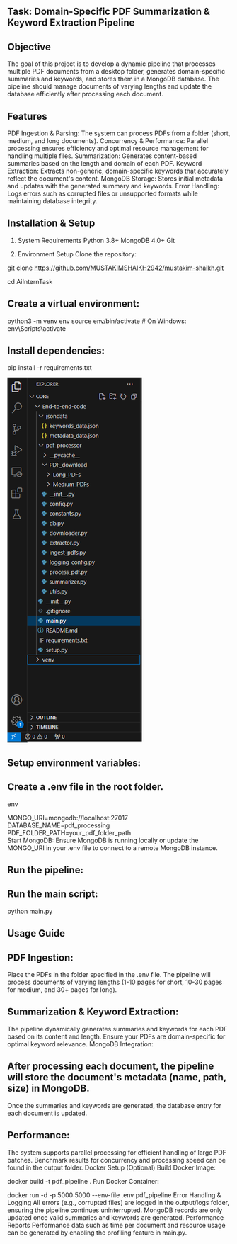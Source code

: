 
## Task: Domain-Specific PDF Summarization & Keyword Extraction Pipeline

## Objective
The goal of this project is to develop a dynamic pipeline that processes multiple PDF documents from a desktop folder, generates domain-specific summaries and keywords, and stores them in a MongoDB database. The pipeline should manage documents of varying lengths and update the database efficiently after processing each document.

## Features
PDF Ingestion & Parsing: The system can process PDFs from a folder (short, medium, and long documents).
Concurrency & Performance: Parallel processing ensures efficiency and optimal resource management for handling multiple files.
Summarization: Generates content-based summaries based on the length and domain of each PDF.
Keyword Extraction: Extracts non-generic, domain-specific keywords that accurately reflect the document's content.
MongoDB Storage: Stores initial metadata and updates with the generated summary and keywords.
Error Handling: Logs errors such as corrupted files or unsupported formats while maintaining database integrity.
## Installation & Setup
1. System Requirements
Python 3.8+
MongoDB 4.0+
Git

2. Environment Setup
Clone the repository:

git clone https://github.com/MUSTAKIMSHAIKH2942/mustakim-shaikh.git

cd AiInternTask

## Create a virtual environment:

python3 -m venv env
source env/bin/activate  # On Windows: env\Scripts\activate

## Install dependencies:
pip install -r requirements.txt

![Directory Structure Pic](https://github.com/MUSTAKIMSHAIKH2942/mustakim-shaikh/blob/main/lpp_for_pdf_processor.PNG)
## Setup environment variables:

## Create a .env file in the root folder.
env

MONGO_URI=mongodb://localhost:27017                                                                                              
DATABASE_NAME=pdf_processing                                                                                                      
PDF_FOLDER_PATH=your_pdf_folder_path                                                                                              
Start MongoDB: Ensure MongoDB is running locally or update the MONGO_URI in your .env file to connect to a remote MongoDB instance.
                                                                                                                                  
## Run the pipeline:
## Run the main script:

python main.py


## Usage Guide

## PDF Ingestion:

Place the PDFs in the folder specified in the .env file.
The pipeline will process documents of varying lengths (1-10 pages for short, 10-30 pages for medium, and 30+ pages for long).

## Summarization & Keyword Extraction:

The pipeline dynamically generates summaries and keywords for each PDF based on its content and length.
Ensure your PDFs are domain-specific for optimal keyword relevance.
MongoDB Integration:

## After processing each document, the pipeline will store the document's metadata (name, path, size) in MongoDB.
Once the summaries and keywords are generated, the database entry for each document is updated.


## Performance:

The system supports parallel processing for efficient handling of large PDF batches.
Benchmark results for concurrency and processing speed can be found in the output folder.
Docker Setup (Optional)
Build Docker Image:


docker build -t pdf_pipeline .
Run Docker Container:


docker run -d -p 5000:5000 --env-file .env pdf_pipeline
Error Handling & Logging
All errors (e.g., corrupted files) are logged in the output/logs folder, ensuring the pipeline continues uninterrupted.
MongoDB records are only updated once valid summaries and keywords are generated.
Performance Reports
Performance data such as time per document and resource usage can be generated by enabling the profiling feature in main.py.


